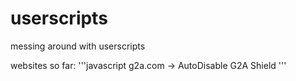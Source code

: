 # userscripts
messing around with userscripts

websites so far:
   '''javascript
   g2a.com
        -> AutoDisable G2A Shield
   '''
 
